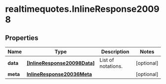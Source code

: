 # realtimequotes.InlineResponse20098

## Properties

Name | Type | Description | Notes
------------ | ------------- | ------------- | -------------
**data** | [**[InlineResponse20098Data]**](InlineResponse20098Data.md) | List of notations. | [optional] 
**meta** | [**InlineResponse20036Meta**](InlineResponse20036Meta.md) |  | [optional] 


